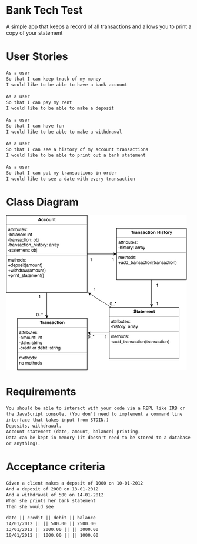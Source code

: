 # Bank Tech Test 
A simple app that keeps a record of all transactions and allows you to print a copy of your statement

# User Stories 

```
As a user 
So that I can keep track of my money
I would like to be able to have a bank account 

As a user
So that I can pay my rent
I would like to be able to make a deposit

As a user
So that I can have fun
I would like to be able to make a withdrawal

As a user
So that I can see a history of my account transactions
I would like to be able to print out a bank statement

As a user 
So that I can put my transactions in order
I would like to see a date with every transaction
```

# Class Diagram
![](images/bank-tech-test.png)

# Requirements
```
You should be able to interact with your code via a REPL like IRB or the JavaScript console. (You don't need to implement a command line interface that takes input from STDIN.)
Deposits, withdrawal.
Account statement (date, amount, balance) printing.
Data can be kept in memory (it doesn't need to be stored to a database or anything).
```

# Acceptance criteria
```
Given a client makes a deposit of 1000 on 10-01-2012
And a deposit of 2000 on 13-01-2012
And a withdrawal of 500 on 14-01-2012
When she prints her bank statement
Then she would see
```
```
date || credit || debit || balance
14/01/2012 || || 500.00 || 2500.00
13/01/2012 || 2000.00 || || 3000.00
10/01/2012 || 1000.00 || || 1000.00
```